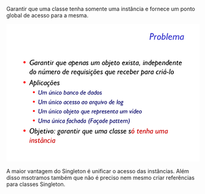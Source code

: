 Garantir que uma classe tenha somente uma instância e fornece um ponto global de acesso para a mesma.

![alt text](problem.png)


A maior vantagem do Singleton é unificar o acesso das instâncias. Além disso msotramos também que não é preciso nem mesmo criar referências para classes Singleton.

